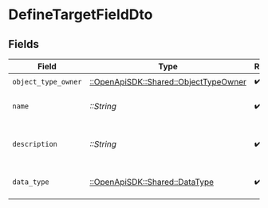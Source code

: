 # DefineTargetFieldDto


## Fields

| Field                                                                           | Type                                                                            | Required                                                                        | Description                                                                     | Example                                                                         |
| ------------------------------------------------------------------------------- | ------------------------------------------------------------------------------- | ------------------------------------------------------------------------------- | ------------------------------------------------------------------------------- | ------------------------------------------------------------------------------- |
| `object_type_owner`                                                             | [::OpenApiSDK::Shared::ObjectTypeOwner](../../models/shared/objecttypeowner.md) | :heavy_check_mark:                                                              | N/A                                                                             | company                                                                         |
| `name`                                                                          | *::String*                                                                      | :heavy_check_mark:                                                              | The name of the target field                                                    | fav_dish                                                                        |
| `description`                                                                   | *::String*                                                                      | :heavy_check_mark:                                                              | The description of the target field                                             | My favorite dish                                                                |
| `data_type`                                                                     | [::OpenApiSDK::Shared::DataType](../../models/shared/datatype.md)               | :heavy_check_mark:                                                              | The data type of the target field                                               | string                                                                          |